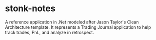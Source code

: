 # stonk-notes
A reference application in .Net modeled after Jason Taylor's Clean Architecture template. It represents a Trading Journal application to help track trades, PnL, and analyze in retrospect.
